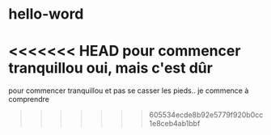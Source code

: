 # hello-word
<<<<<<< HEAD
pour commencer tranquillou
oui, mais c'est dûr
=======
pour commencer tranquillou
et pas se casser les pieds..
je commence à comprendre
>>>>>>> 605534ecde8b92e5779f920b0cc1e8ceb4ab1bbf
